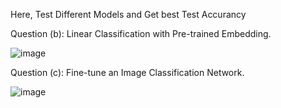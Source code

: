 Here, Test Different Models and Get best Test Accurancy

Question (b): Linear Classification with Pre-trained Embedding.

![image](https://github.com/luxshan21/Fine-Tuning-Pre-trained-Image-Recognition-Networks-for-Pet-Breed-Identification/assets/81348451/068ab9f1-685a-4e11-9e53-430d0f61851f)

Question (c): Fine-tune an Image Classification Network.

![image](https://github.com/luxshan21/Fine-Tuning-Pre-trained-Image-Recognition-Networks-for-Pet-Breed-Identification/assets/81348451/a829e971-d52a-4be9-9d96-480212dc9fa5)

